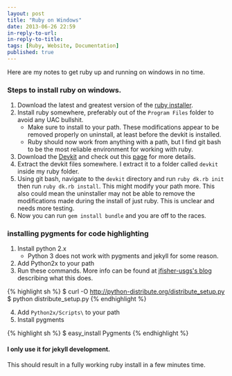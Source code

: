 ```yaml
---
layout: post
title: "Ruby on Windows"
date: 2013-06-26 22:59
in-reply-to-url: 
in-reply-to-title: 
tags: [Ruby, Website, Documentation]
published: true
---
```

Here are my notes to get ruby up and running on windows in no time.  

### Steps to install ruby on windows.

1. Download the latest and greatest version of the [ruby installer](http://rubyinstaller.org/downloads/).
2. Install ruby somewhere, preferably out of the `Program Files` folder to avoid any UAC bullshit.
	- Make sure to install to your path.  These modifications appear to be removed properly on uninstall, at least before the devkit is installed.
	- Ruby should now work from anything with a path, but I find git bash to be the most reliable environment for working with ruby.
3. Download the [Devkit](http://rubyinstaller.org/downloads/) and check out this [page](https://github.com/oneclick/rubyinstaller/wiki/Development-Kit) for more details.
4. Extract the devkit files somewhere.  I extract it to a folder called `devkit` inside my ruby folder.
5. Using git bash, navigate to the `devkit` directory and run `ruby dk.rb init` then run `ruby dk.rb install`.  This might modify your path more.  This also could mean the uninstaller may not be able to remove the modifications made during the install of just ruby.  This is unclear and needs more testing.
6. Now you can run `gem install bundle` and you are off to the races.

### installing pygments for code highlighting

1. Install python 2.x
	- Python 3 does not work with pygments and jekyll for some reason.
2. Add Python2x to your path
3. Run these commands.  More info can be found at [jfisher-usgs's blog](http://jfisher-usgs.github.io/lessons/2012/05/30/jekyll-build-on-windows/) describing what this does.

{% highlight sh %}
$ curl -O http://python-distribute.org/distribute_setup.py
$ python distribute_setup.py
{% endhighlight %}

4. Add `Python2x/Scripts\` to your path
5. Install pygments

{% highlight sh %}
$ easy_install Pygments
{% endhighlight %}

#### I only use it for jekyll development.

This should result in a fully working ruby install in a few minutes time.	